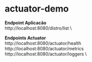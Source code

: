 # actuator-demo

<b>Endpoint Aplicacão</b> \
http://localhost:8080/distro/list \

<b>Endpoints Actuator</b> \
http://localhost:8080/actuator/health \
http://localhost:8080/actuator/metrics \
http://localhost:8080/actuator/loggers \ 
